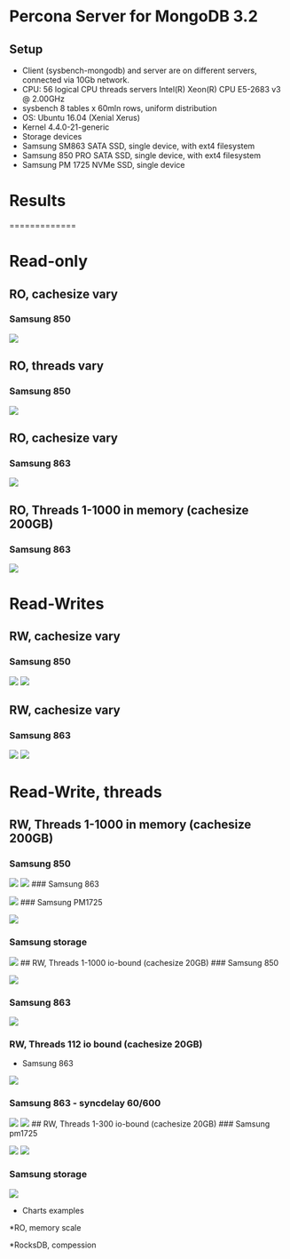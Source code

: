 Percona Server for MongoDB 3.2
==============================

Setup
-----

-   Client (sysbench-mongodb) and server are on different servers, connected via 10Gb network.
-   CPU: 56 logical CPU threads servers Intel(R) Xeon(R) CPU E5-2683 v3 @ 2.00GHz
-   sysbench 8 tables x 60mln rows, uniform distribution
-   OS: Ubuntu 16.04 (Xenial Xerus)
-   Kernel 4.4.0-21-generic
-   Storage devices
-   Samsung SM863 SATA SSD, single device, with ext4 filesystem
-   Samsung 850 PRO SATA SSD, single device, with ext4 filesystem
-   Samsung PM 1725 NVMe SSD, single device

Results
=======

=============

Read-only
=========

RO, cachesize vary
------------------

### Samsung 850

![](summary-OLTP-mongo_files/figure-markdown_github/unnamed-chunk-1-1.png)

RO, threads vary
----------------

### Samsung 850

![](summary-OLTP-mongo_files/figure-markdown_github/unnamed-chunk-2-1.png)

RO, cachesize vary
------------------

### Samsung 863

![](summary-OLTP-mongo_files/figure-markdown_github/unnamed-chunk-3-1.png)

RO, Threads 1-1000 in memory (cachesize 200GB)
----------------------------------------------

### Samsung 863

![](summary-OLTP-mongo_files/figure-markdown_github/unnamed-chunk-4-1.png)

Read-Writes
===========

RW, cachesize vary
------------------

### Samsung 850

![](summary-OLTP-mongo_files/figure-markdown_github/unnamed-chunk-5-1.png) ![](summary-OLTP-mongo_files/figure-markdown_github/unnamed-chunk-5-2.png)

RW, cachesize vary
------------------

### Samsung 863

![](summary-OLTP-mongo_files/figure-markdown_github/unnamed-chunk-6-1.png) ![](summary-OLTP-mongo_files/figure-markdown_github/unnamed-chunk-6-2.png)

Read-Write, threads
===================

RW, Threads 1-1000 in memory (cachesize 200GB)
----------------------------------------------

### Samsung 850

![](summary-OLTP-mongo_files/figure-markdown_github/unnamed-chunk-7-1.png) ![](summary-OLTP-mongo_files/figure-markdown_github/unnamed-chunk-7-2.png) \#\#\# Samsung 863

![](summary-OLTP-mongo_files/figure-markdown_github/unnamed-chunk-8-1.png) \#\#\# Samsung PM1725

![](summary-OLTP-mongo_files/figure-markdown_github/unnamed-chunk-9-1.png)

### Samsung storage

![](summary-OLTP-mongo_files/figure-markdown_github/unnamed-chunk-10-1.png) \#\# RW, Threads 1-1000 io-bound (cachesize 20GB) \#\#\# Samsung 850

![](summary-OLTP-mongo_files/figure-markdown_github/unnamed-chunk-11-1.png)

### Samsung 863

![](summary-OLTP-mongo_files/figure-markdown_github/unnamed-chunk-12-1.png)

### RW, Threads 112 io bound (cachesize 20GB)

-   Samsung 863

![](summary-OLTP-mongo_files/figure-markdown_github/unnamed-chunk-13-1.png)

### Samsung 863 - syncdelay 60/600

![](summary-OLTP-mongo_files/figure-markdown_github/unnamed-chunk-14-1.png) ![](summary-OLTP-mongo_files/figure-markdown_github/unnamed-chunk-14-2.png) \#\# RW, Threads 1-300 io-bound (cachesize 20GB) \#\#\# Samsung pm1725

![](summary-OLTP-mongo_files/figure-markdown_github/unnamed-chunk-15-1.png) ![](summary-OLTP-mongo_files/figure-markdown_github/unnamed-chunk-15-2.png)

### Samsung storage

![](summary-OLTP-mongo_files/figure-markdown_github/unnamed-chunk-16-1.png)

-   Charts examples

\*RO, memory scale

\*RocksDB, compession
